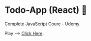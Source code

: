 # Todo-App (React) :game_die: 

Complete JavaScript Coure - Udemy 

Play --> [Click Here](https://my-todolist-react-app.herokuapp.com/).
